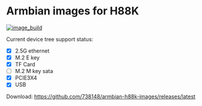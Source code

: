 # Armbian images for H88K
[![image_build](https://github.com/738148/armbian-h88k-images/workflows/Build/badge.svg)](https://github.com/138148/armbian-h88k-images/actions/workflows/build.yml)

Current device tree support status:
 - [x] 2.5G ethernet
 - [x] M.2 E key
 - [x] TF Card
 - [ ] M.2 M key sata
 - [x] PCIE3X4
 - [x] USB

Download: https://github.com/738148/armbian-h88k-images/releases/latest
